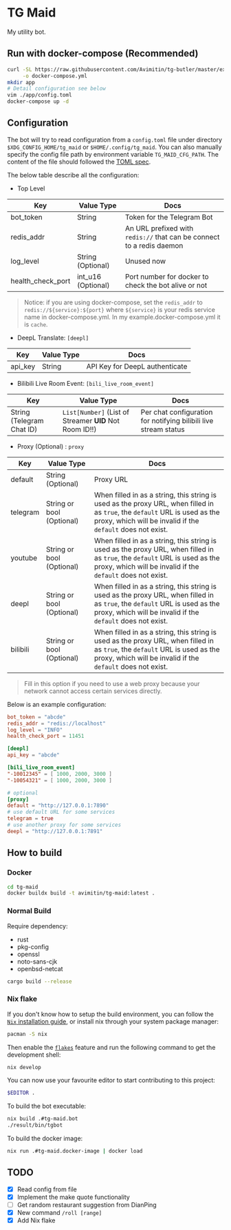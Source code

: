 # TG Maid

My utility bot.

## Run with docker-compose (Recommended)

```bash
curl -SL https://raw.githubusercontent.com/Avimitin/tg-butler/master/example.docker-compose.yml \
     -o docker-compose.yml
mkdir app
# Detail configuration see below
vim ./app/config.toml
docker-compose up -d
```

## Configuration

The bot will try to read configuration from a `config.toml` file under directory
`$XDG_CONFIG_HOME/tg_maid` or `$HOME/.config/tg_maid`.
You can also manually specify the config file path by environment variable `TG_MAID_CFG_PATH`.
The content of the file should followed the [TOML spec](https://toml.io/en/).

The below table describe all the configuration:

- Top Level

| Key               | Value Type         | Docs                                                                  |
|-------------------|--------------------|-----------------------------------------------------------------------|
| bot_token         | String             | Token for the Telegram Bot                                            |
| redis_addr        | String             | An URL prefixed with `redis://` that can be connect to a redis daemon |
| log_level         | String (Optional)  | Unused now                                                            |
| health_check_port | int_u16 (Optional) | Port number for docker to check the bot alive or not                  |

> Notice: if you are using docker-compose, set the `redis_addr` to `redis://${service}:${port}` where `${service}`
> is your redis service name in docker-compose.yml. In my example.docker-compose.yml it is `cache`.

- DeepL Translate: `[deepl]`

| Key     | Value Type | Docs                           |
|---------|------------|--------------------------------|
| api_key | String     | API Key for DeepL authenticate |

- Bilibili Live Room Event: `[bili_live_room_event]`

| Key                       | Value Type                                              | Docs                                                             |
|---------------------------|---------------------------------------------------------|------------------------------------------------------------------|
| String (Telegram Chat ID) | `List[Number]` (List of Streamer **UID** Not Room ID!!) | Per chat configuration for notifying bilibili live stream status |

- Proxy (Optional) : `proxy`

| Key      | Value Type                | Docs                                                                                                                                                                                       |
|----------|---------------------------|--------------------------------------------------------------------------------------------------------------------------------------------------------------------------------------------|
| default  | String (Optional)         | Proxy URL                                                                                                                                                                                  |
| telegram | String or bool (Optional) | When filled in as a string, this string is used as the proxy URL, when filled in as `true`, the `default` URL is used as the proxy, which will be invalid if the `default` does not exist. |
| youtube  | String or bool (Optional) | When filled in as a string, this string is used as the proxy URL, when filled in as `true`, the `default` URL is used as the proxy, which will be invalid if the `default` does not exist. |
| deepl    | String or bool (Optional) | When filled in as a string, this string is used as the proxy URL, when filled in as `true`, the `default` URL is used as the proxy, which will be invalid if the `default` does not exist. |
| bilibili | String or bool (Optional) | When filled in as a string, this string is used as the proxy URL, when filled in as `true`, the `default` URL is used as the proxy, which will be invalid if the `default` does not exist. |

> Fill in this option if you need to use a web proxy because your network cannot access certain services directly.

Below is an example configuration:

```toml
bot_token = "abcde"
redis_addr = "redis://localhost"
log_level = "INFO"
health_check_port = 11451

[deepl]
api_key = "abcde"

[bili_live_room_event]
"-10012345" = [ 1000, 2000, 3000 ]
"-10054321" = [ 1000, 2000, 3000 ]

# optional
[proxy]
default = "http://127.0.0.1:7890"
# use default URL for some services
telegram = true
# use another proxy for some services
deepl = "http://127.0.0.1:7891"
```

## How to build

### Docker

```bash
cd tg-maid
docker buildx build -t avimitin/tg-maid:latest .
```

### Normal Build

Require dependency:

  - rust
  - pkg-config
  - openssl
  - noto-sans-cjk
  - openbsd-netcat

```bash
cargo build --release
```

### Nix flake

If you don't know how to setup the build environment,
you can follow the [`Nix` installation guide](https://nixos.org/manual/nix/stable/installation/installing-binary.html),
or install nix through your system package manager:

```bash
pacman -S nix
```

Then enable the [`flakes`](https://nixos.wiki/wiki/Flakes#Enable_flakes) feature
and run the following command to get the development shell:

```bash
nix develop
```

You can now use your favourite editor to start contributing to this project:

```bash
$EDITOR .
```

To build the bot executable:

```bash
nix build .#tg-maid.bot
./result/bin/tgbot
```

To build the docker image:

```bash
nix run .#tg-maid.docker-image | docker load
```

## TODO

- [x] Read config from file
- [x] Implement the make quote functionality
- [ ] Get random restaurant suggestion from DianPing
- [x] New command `/roll [range]`
- [x] Add Nix flake
